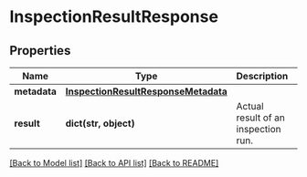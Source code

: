 # InspectionResultResponse

## Properties
Name | Type | Description | Notes
------------ | ------------- | ------------- | -------------
**metadata** | [**InspectionResultResponseMetadata**](InspectionResultResponseMetadata.md) |  | 
**result** | **dict(str, object)** | Actual result of an inspection run. | 

[[Back to Model list]](../README.md#documentation-for-models) [[Back to API list]](../README.md#documentation-for-api-endpoints) [[Back to README]](../README.md)


